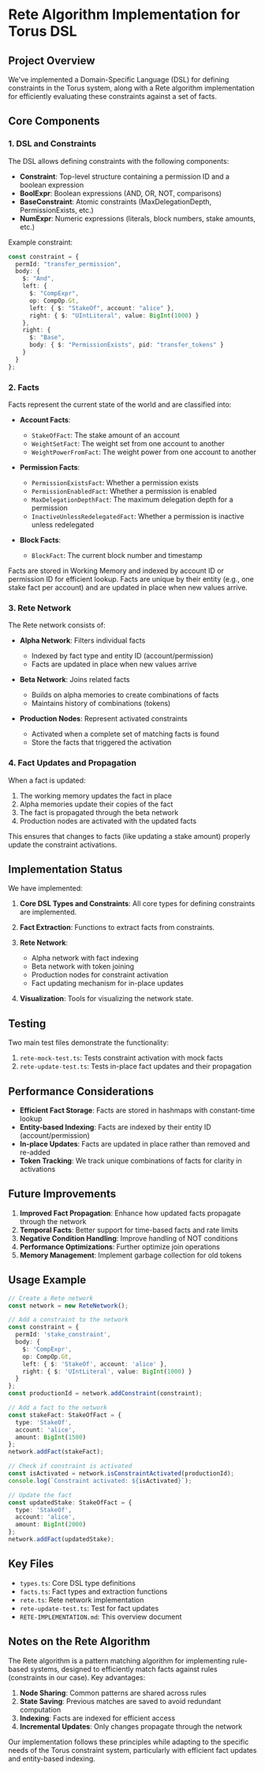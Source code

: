 # Rete Algorithm Implementation for Torus DSL

## Project Overview

We've implemented a Domain-Specific Language (DSL) for defining constraints in the Torus system, along with a Rete algorithm implementation for efficiently evaluating these constraints against a set of facts.

## Core Components

### 1. DSL and Constraints

The DSL allows defining constraints with the following components:

- **Constraint**: Top-level structure containing a permission ID and a boolean expression
- **BoolExpr**: Boolean expressions (AND, OR, NOT, comparisons)
- **BaseConstraint**: Atomic constraints (MaxDelegationDepth, PermissionExists, etc.)
- **NumExpr**: Numeric expressions (literals, block numbers, stake amounts, etc.)

Example constraint:
```typescript
const constraint = {
  permId: "transfer_permission",
  body: {
    $: "And",
    left: {
      $: "CompExpr",
      op: CompOp.Gt,
      left: { $: "StakeOf", account: "alice" },
      right: { $: "UIntLiteral", value: BigInt(1000) }
    },
    right: {
      $: "Base",
      body: { $: "PermissionExists", pid: "transfer_tokens" }
    }
  }
};
```

### 2. Facts

Facts represent the current state of the world and are classified into:

- **Account Facts**:
  - `StakeOfFact`: The stake amount of an account
  - `WeightSetFact`: The weight set from one account to another
  - `WeightPowerFromFact`: The weight power from one account to another

- **Permission Facts**:
  - `PermissionExistsFact`: Whether a permission exists
  - `PermissionEnabledFact`: Whether a permission is enabled
  - `MaxDelegationDepthFact`: The maximum delegation depth for a permission
  - `InactiveUnlessRedelegatedFact`: Whether a permission is inactive unless redelegated

- **Block Facts**:
  - `BlockFact`: The current block number and timestamp

Facts are stored in Working Memory and indexed by account ID or permission ID for efficient lookup. Facts are unique by their entity (e.g., one stake fact per account) and are updated in place when new values arrive.

### 3. Rete Network

The Rete network consists of:

- **Alpha Network**: Filters individual facts
  - Indexed by fact type and entity ID (account/permission)
  - Facts are updated in place when new values arrive

- **Beta Network**: Joins related facts
  - Builds on alpha memories to create combinations of facts
  - Maintains history of combinations (tokens)

- **Production Nodes**: Represent activated constraints
  - Activated when a complete set of matching facts is found
  - Store the facts that triggered the activation

### 4. Fact Updates and Propagation

When a fact is updated:
1. The working memory updates the fact in place
2. Alpha memories update their copies of the fact
3. The fact is propagated through the beta network
4. Production nodes are activated with the updated facts

This ensures that changes to facts (like updating a stake amount) properly update the constraint activations.

## Implementation Status

We have implemented:

1. **Core DSL Types and Constraints**: All core types for defining constraints are implemented.

2. **Fact Extraction**: Functions to extract facts from constraints.

3. **Rete Network**:
   - Alpha network with fact indexing
   - Beta network with token joining
   - Production nodes for constraint activation
   - Fact updating mechanism for in-place updates

4. **Visualization**: Tools for visualizing the network state.

## Testing

Two main test files demonstrate the functionality:

1. `rete-mock-test.ts`: Tests constraint activation with mock facts
2. `rete-update-test.ts`: Tests in-place fact updates and their propagation

## Performance Considerations

- **Efficient Fact Storage**: Facts are stored in hashmaps with constant-time lookup
- **Entity-based Indexing**: Facts are indexed by their entity ID (account/permission)
- **In-place Updates**: Facts are updated in place rather than removed and re-added
- **Token Tracking**: We track unique combinations of facts for clarity in activations

## Future Improvements

1. **Improved Fact Propagation**: Enhance how updated facts propagate through the network
2. **Temporal Facts**: Better support for time-based facts and rate limits
3. **Negative Condition Handling**: Improve handling of NOT conditions
4. **Performance Optimizations**: Further optimize join operations
5. **Memory Management**: Implement garbage collection for old tokens

## Usage Example

```typescript
// Create a Rete network
const network = new ReteNetwork();

// Add a constraint to the network
const constraint = {
  permId: 'stake_constraint',
  body: {
    $: 'CompExpr',
    op: CompOp.Gt,
    left: { $: 'StakeOf', account: 'alice' },
    right: { $: 'UIntLiteral', value: BigInt(1000) }
  }
};
const productionId = network.addConstraint(constraint);

// Add a fact to the network
const stakeFact: StakeOfFact = {
  type: 'StakeOf',
  account: 'alice',
  amount: BigInt(1500)
};
network.addFact(stakeFact);

// Check if constraint is activated
const isActivated = network.isConstraintActivated(productionId);
console.log(`Constraint activated: ${isActivated}`);

// Update the fact
const updatedStake: StakeOfFact = {
  type: 'StakeOf',
  account: 'alice',
  amount: BigInt(2000)
};
network.addFact(updatedStake);
```

## Key Files

- `types.ts`: Core DSL type definitions
- `facts.ts`: Fact types and extraction functions
- `rete.ts`: Rete network implementation
- `rete-update-test.ts`: Test for fact updates
- `RETE-IMPLEMENTATION.md`: This overview document

## Notes on the Rete Algorithm

The Rete algorithm is a pattern matching algorithm for implementing rule-based systems, designed to efficiently match facts against rules (constraints in our case). Key advantages:

1. **Node Sharing**: Common patterns are shared across rules
2. **State Saving**: Previous matches are saved to avoid redundant computation
3. **Indexing**: Facts are indexed for efficient access
4. **Incremental Updates**: Only changes propagate through the network

Our implementation follows these principles while adapting to the specific needs of the Torus constraint system, particularly with efficient fact updates and entity-based indexing.